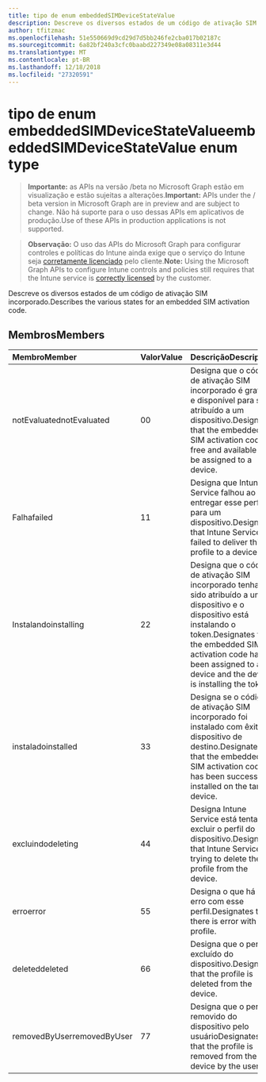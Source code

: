 ```yaml
---
title: tipo de enum embeddedSIMDeviceStateValue
description: Descreve os diversos estados de um código de ativação SIM incorporado.
author: tfitzmac
ms.openlocfilehash: 51e550669d9cd29d7d5bb246fe2cba017b02187c
ms.sourcegitcommit: 6a82bf240a3cfc0baabd227349e08a08311e3d44
ms.translationtype: MT
ms.contentlocale: pt-BR
ms.lasthandoff: 12/18/2018
ms.locfileid: "27320591"
---
```

# <a name="embeddedsimdevicestatevalue-enum-type"></a><span data-ttu-id="adcbe-103">tipo de enum embeddedSIMDeviceStateValue</span><span class="sxs-lookup"><span data-stu-id="adcbe-103">embeddedSIMDeviceStateValue enum type</span></span>

> <span data-ttu-id="adcbe-104">**Importante:** as APIs na versão /beta no Microsoft Graph estão em visualização e estão sujeitas a alterações.</span><span class="sxs-lookup"><span data-stu-id="adcbe-104">**Important:** APIs under the / beta version in Microsoft Graph are in preview and are subject to change.</span></span> <span data-ttu-id="adcbe-105">Não há suporte para o uso dessas APIs em aplicativos de produção.</span><span class="sxs-lookup"><span data-stu-id="adcbe-105">Use of these APIs in production applications is not supported.</span></span>

> <span data-ttu-id="adcbe-106">**Observação:** O uso das APIs do Microsoft Graph para configurar controles e políticas do Intune ainda exige que o serviço do Intune seja [corretamente licenciado](https://go.microsoft.com/fwlink/?linkid=839381) pelo cliente.</span><span class="sxs-lookup"><span data-stu-id="adcbe-106">**Note:** Using the Microsoft Graph APIs to configure Intune controls and policies still requires that the Intune service is [correctly licensed](https://go.microsoft.com/fwlink/?linkid=839381) by the customer.</span></span>

<span data-ttu-id="adcbe-107">Descreve os diversos estados de um código de ativação SIM incorporado.</span><span class="sxs-lookup"><span data-stu-id="adcbe-107">Describes the various states for an embedded SIM activation code.</span></span>
## <a name="members"></a><span data-ttu-id="adcbe-108">Membros</span><span class="sxs-lookup"><span data-stu-id="adcbe-108">Members</span></span>
|<span data-ttu-id="adcbe-109">Membro</span><span class="sxs-lookup"><span data-stu-id="adcbe-109">Member</span></span>|<span data-ttu-id="adcbe-110">Valor</span><span class="sxs-lookup"><span data-stu-id="adcbe-110">Value</span></span>|<span data-ttu-id="adcbe-111">Descrição</span><span class="sxs-lookup"><span data-stu-id="adcbe-111">Description</span></span>|
|:---|:---|:---|
|<span data-ttu-id="adcbe-112">notEvaluated</span><span class="sxs-lookup"><span data-stu-id="adcbe-112">notEvaluated</span></span>|<span data-ttu-id="adcbe-113">0</span><span class="sxs-lookup"><span data-stu-id="adcbe-113">0</span></span>|<span data-ttu-id="adcbe-114">Designa que o código de ativação SIM incorporado é gratuito e disponível para ser atribuído a um dispositivo.</span><span class="sxs-lookup"><span data-stu-id="adcbe-114">Designates that the embedded SIM activation code is free and available to be assigned to a device.</span></span>|
|<span data-ttu-id="adcbe-115">Falha</span><span class="sxs-lookup"><span data-stu-id="adcbe-115">failed</span></span>|<span data-ttu-id="adcbe-116">1</span><span class="sxs-lookup"><span data-stu-id="adcbe-116">1</span></span>|<span data-ttu-id="adcbe-117">Designa que Intune Service falhou ao entregar esse perfil para um dispositivo.</span><span class="sxs-lookup"><span data-stu-id="adcbe-117">Designates that Intune Service failed to deliver this profile to a device.</span></span>|
|<span data-ttu-id="adcbe-118">Instalando</span><span class="sxs-lookup"><span data-stu-id="adcbe-118">installing</span></span>|<span data-ttu-id="adcbe-119">2</span><span class="sxs-lookup"><span data-stu-id="adcbe-119">2</span></span>|<span data-ttu-id="adcbe-120">Designa que o código de ativação SIM incorporado tenha sido atribuído a um dispositivo e o dispositivo está instalando o token.</span><span class="sxs-lookup"><span data-stu-id="adcbe-120">Designates that the embedded SIM activation code has been assigned to a device and the device is installing the token.</span></span>|
|<span data-ttu-id="adcbe-121">instalado</span><span class="sxs-lookup"><span data-stu-id="adcbe-121">installed</span></span>|<span data-ttu-id="adcbe-122">3</span><span class="sxs-lookup"><span data-stu-id="adcbe-122">3</span></span>|<span data-ttu-id="adcbe-123">Designa se o código de ativação SIM incorporado foi instalado com êxito no dispositivo de destino.</span><span class="sxs-lookup"><span data-stu-id="adcbe-123">Designates that the embedded SIM activation code has been successfully installed on the target device.</span></span>|
|<span data-ttu-id="adcbe-124">excluindo</span><span class="sxs-lookup"><span data-stu-id="adcbe-124">deleting</span></span>|<span data-ttu-id="adcbe-125">4</span><span class="sxs-lookup"><span data-stu-id="adcbe-125">4</span></span>|<span data-ttu-id="adcbe-126">Designa Intune Service está tentando excluir o perfil do dispositivo.</span><span class="sxs-lookup"><span data-stu-id="adcbe-126">Designates that Intune Service is trying to delete the profile from the device.</span></span>|
|<span data-ttu-id="adcbe-127">erro</span><span class="sxs-lookup"><span data-stu-id="adcbe-127">error</span></span>|<span data-ttu-id="adcbe-128">5</span><span class="sxs-lookup"><span data-stu-id="adcbe-128">5</span></span>|<span data-ttu-id="adcbe-129">Designa o que há um erro com esse perfil.</span><span class="sxs-lookup"><span data-stu-id="adcbe-129">Designates that there is error with this profile.</span></span>|
|<span data-ttu-id="adcbe-130">deleted</span><span class="sxs-lookup"><span data-stu-id="adcbe-130">deleted</span></span>|<span data-ttu-id="adcbe-131">6</span><span class="sxs-lookup"><span data-stu-id="adcbe-131">6</span></span>|<span data-ttu-id="adcbe-132">Designa que o perfil é excluído do dispositivo.</span><span class="sxs-lookup"><span data-stu-id="adcbe-132">Designates that the profile is deleted from the device.</span></span>|
|<span data-ttu-id="adcbe-133">removedByUser</span><span class="sxs-lookup"><span data-stu-id="adcbe-133">removedByUser</span></span>|<span data-ttu-id="adcbe-134">7</span><span class="sxs-lookup"><span data-stu-id="adcbe-134">7</span></span>|<span data-ttu-id="adcbe-135">Designa que o perfil é removido do dispositivo pelo usuário</span><span class="sxs-lookup"><span data-stu-id="adcbe-135">Designates that the profile is removed from the device by the user</span></span>|





